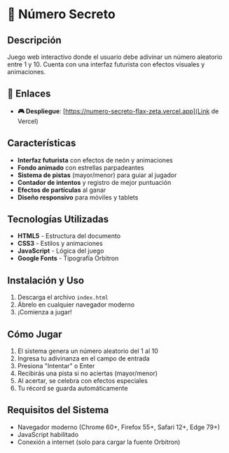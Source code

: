 # 🎲 Número Secreto

## Descripción
Juego web interactivo donde el usuario debe adivinar un número aleatorio entre 1 y 10. Cuenta con una interfaz futurista con efectos visuales y animaciones.

## 🔗 Enlaces

- **🎮 Despliegue**: [https://numero-secreto-flax-zeta.vercel.app](Link de Vercel)
  
## Características
- **Interfaz futurista** con efectos de neón y animaciones
- **Fondo animado** con estrellas parpadeantes
- **Sistema de pistas** (mayor/menor) para guiar al jugador
- **Contador de intentos** y registro de mejor puntuación
- **Efectos de partículas** al ganar
- **Diseño responsivo** para móviles y tablets

## Tecnologías Utilizadas
- **HTML5** - Estructura del documento
- **CSS3** - Estilos y animaciones
- **JavaScript** - Lógica del juego
- **Google Fonts** - Tipografía Orbitron

## Instalación y Uso
1. Descarga el archivo `index.html`
2. Ábrelo en cualquier navegador moderno
3. ¡Comienza a jugar!

## Cómo Jugar
1. El sistema genera un número aleatorio del 1 al 10
2. Ingresa tu adivinanza en el campo de entrada
3. Presiona "Intentar" o Enter
4. Recibirás una pista si no aciertas (mayor/menor)
5. Al acertar, se celebra con efectos especiales
6. Tu récord se guarda automáticamente

## Requisitos del Sistema
- Navegador moderno (Chrome 60+, Firefox 55+, Safari 12+, Edge 79+)
- JavaScript habilitado
- Conexión a internet (solo para cargar la fuente Orbitron)
